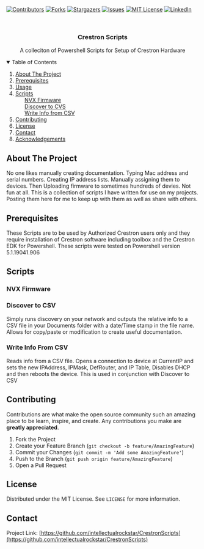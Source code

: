 [![Contributors][contributors-shield]][contributors-url]
[![Forks][forks-shield]][forks-url]
[![Stargazers][stars-shield]][stars-url]
[![Issues][issues-shield]][issues-url]
[![MIT License][license-shield]][license-url]
[![LinkedIn][linkedin-shield]][linkedin-url]



<!-- PROJECT LOGO -->
<br />
<p align="center">
<!--
  <a href="https://github.com/othneildrew/Best-README-Template">
    <img src="images/logo.png" alt="Logo" width="80" height="80">
  </a>
-->
  <h3 align="center">Crestron Scripts</h3>

  <p align="center">
    A colleciton of Powershell Scripts for Setup of Crestron Hardware

  </p>
</p>



<!-- TABLE OF CONTENTS -->
<details open="open">
  <summary>Table of Contents</summary>
  <ol>
    <li>
      <a href="#about-the-project">About The Project</a>
    </li>
    <li>
      <a href="#prerequisites">Prerequisites</a></li>
    </li>
    <li><a href="#usage">Usage</a></li>
    <li><a href="#Scripts">Scripts</a>
        <ul><a href="#nvx-firmware">NVX Firmware</a></ul>
        <ul><a href="#discover-to-csv">Discover to CVS</a></ul>
        <ul><a href="#write-info-from-csv">Write Info from CSV</a></ul>
    </li>
    <li><a href="#contributing">Contributing</a></li>
    <li><a href="#license">License</a></li>
    <li><a href="#contact">Contact</a></li>
    <li><a href="#acknowledgements">Acknowledgements</a></li>
  </ol>
</details>



<!-- ABOUT THE PROJECT -->
## About The Project

No one likes manually creating documentation. Typing Mac address and serial numbers. Creating IP address lists. Manually assigning them to devices. Then Uploading firmware to sometimes hundreds of devies. Not fun at all. This is a collection of scripts I have written for use on my projects. Posting them here for me to keep up with them as well as share with others. 


## Prerequisites

These Scripts are to be used by Authorized Crestron users only and they require installation of Crestron software including toolbox and the Crestron EDK for Powershell. These scripts were tested on Powershell version 5.1.19041.906


## Scripts

### NVX Firmware

### Discover to CSV

Simply runs discovery on your network and outputs the relative info to a CSV file in your Documents folder with a date/Time stamp in the file name. Allows for copy/paste or modification to create useful documentation. 

### Write Info From CSV
Reads info from a CSV file. Opens a connection to device at CurrentIP and sets the new IPAddress, IPMask, DefRouter, and IP Table, Disables DHCP and then reboots the device. This is used in conjunction with Discover to CSV

## Contributing

Contributions are what make the open source community such an amazing place to be learn, inspire, and create. Any contributions you make are **greatly appreciated**.

1. Fork the Project
2. Create your Feature Branch (`git checkout -b feature/AmazingFeature`)
3. Commit your Changes (`git commit -m 'Add some AmazingFeature'`)
4. Push to the Branch (`git push origin feature/AmazingFeature`)
5. Open a Pull Request



<!-- LICENSE -->
## License

Distributed under the MIT License. See `LICENSE` for more information.



<!-- CONTACT -->
## Contact


Project Link: [https://github.com/intellectualrockstar/CrestronScripts](https://github.com/intellectualrockstar/CrestronScripts)



<!-- ACKNOWLEDGEMENTS -->
<!-- ## Acknowledgements -->





<!-- MARKDOWN LINKS & IMAGES -->
<!-- https://www.markdownguide.org/basic-syntax/#reference-style-links -->
[contributors-shield]: https://img.shields.io/github/contributors/intellectualrockstar/CrestronScripts.svg?style=for-the-badge
[contributors-url]: https://github.com/intellectualrockstar/CrestronScripts/graphs/contributors
[forks-shield]: https://img.shields.io/github/forks/intellectualrockstar/CrestronScripts.svg?style=for-the-badge
[forks-url]: https://github.com/intellectualrockstar/CrestronScripts/network/members
[stars-shield]: https://img.shields.io/github/stars/intellectualrockstar/CrestronScripts.svg?style=for-the-badge
[stars-url]: https://github.com/intellectualrockstar/CrestronScripts/stargazers
[issues-shield]: https://img.shields.io/github/issues/intellectualrockstar/CrestronScripts.svg?style=for-the-badge
[issues-url]: https://github.com/intellectualrockstar/CrestronScripts/issues
[license-shield]: https://img.shields.io/github/license/intellectualrockstar/CrestronScripts.svg?style=for-the-badge
[license-url]: https://github.com/intellectualrockstar/CrestronScripts/blob/master/LICENSE.txt
[linkedin-shield]: https://img.shields.io/badge/-LinkedIn-black.svg?style=for-the-badge&logo=linkedin&colorB=555
[linkedin-url]: https://linkedin.com/in/johnson2studios
[product-screenshot]: images/screenshot.png

